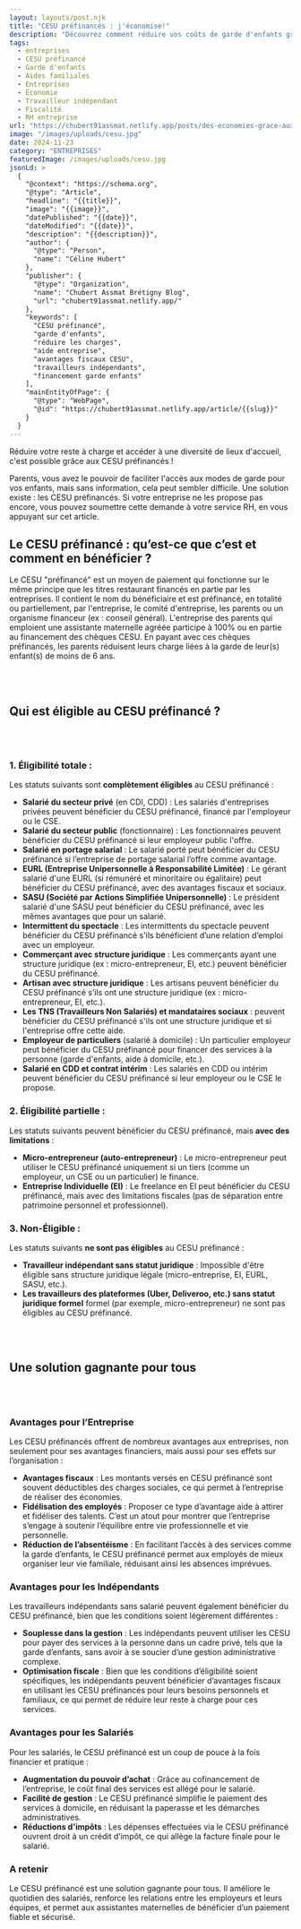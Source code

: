 ```yaml
---
layout: layouts/post.njk
title: "CESU préfinancés : j'économise!"
description: "Découvrez comment réduire vos coûts de garde d'enfants grâce aux CESU préfinancés. Un guide complet sur les avantages pour les parents et les entreprises."
tags: 
  - entreprises
  - CESU préfinancé
  - Garde d'enfants
  - Aides familiales
  - Entreprises
  - Économie
  - Travailleur indépendant
  - Fiscalité
  - RH entreprise
url: "https://chubert91assmat.netlify.app/posts/des-economies-grace-aux-cesu-prefinances"
image: "/images/uploads/cesu.jpg"
date: 2024-11-23
category: "ENTREPRISES"
featuredImage: /images/uploads/cesu.jpg
jsonLd: >
  {
    "@context": "https://schema.org",
    "@type": "Article",
    "headline": "{{title}}",
    "image": "{{image}}",
    "datePublished": "{{date}}",
    "dateModified": "{{date}}",
    "description": "{{description}}",
    "author": {
      "@type": "Person",
      "name": "Céline Hubert"
    },
    "publisher": {
      "@type": "Organization",
      "name": "Chubert Assmat Brétigny Blog",
      "url": "chubert91assmat.netlify.app/"
    },
    "keywords": [
      "CESU préfinancé", 
      "garde d'enfants", 
      "réduire les charges", 
      "aide entreprise", 
      "avantages fiscaux CESU", 
      "travailleurs indépendants", 
      "financement garde enfants"
    ],
    "mainEntityOfPage": {
      "@type": "WebPage",
      "@id": "https://chubert91assmat.netlify.app/article/{{slug}}"
    }
  }
---
```



Réduire votre reste à charge et accéder à une diversité de lieux d'accueil, c'est possible grâce aux CESU préfinancés !

Parents, vous avez le pouvoir de faciliter l'accès aux modes de garde pour vos enfants, mais sans information, cela peut sembler difficile. Une solution existe : les CESU préfinancés. Si votre entreprise ne les propose pas encore, vous pouvez soumettre cette demande à votre service RH, en vous appuyant sur cet article.


## **Le CESU préfinancé : qu’est-ce que c’est et comment en bénéficier ?**
Le CESU "préfinancé" est un moyen de paiement qui fonctionne sur le même principe que les titres restaurant financés en partie par les entreprises. Il contient le nom du bénéficiaire et est préfinancé, en totalité ou partiellement, par l'entreprise, le comité d'entreprise, les parents ou un organisme financeur (ex : conseil général). L'entreprise des parents qui emploient une assistante maternelle agréée participe à 100% ou en partie au financement des chèques CESU. En payant avec ces chèques préfinancés, les parents réduisent leurs charge liées à la garde de leur(s) enfant(s) de moins de 6 ans.


<br><br>


## **Qui est éligible au CESU préfinancé ?**


<br><br>


### **1. Éligibilité totale :**

Les statuts suivants sont **complètement éligibles** au CESU préfinancé :

- **Salarié du secteur privé** (en CDI, CDD) : Les salariés d'entreprises privées peuvent bénéficier du CESU préfinancé, financé par l'employeur ou le CSE.
- **Salarié du secteur public** (fonctionnaire) : Les fonctionnaires peuvent bénéficier du CESU préfinancé si leur employeur public l'offre.
- **Salarié en portage salarial** : Le salarié porté peut bénéficier du CESU préfinancé si l’entreprise de portage salarial l’offre comme avantage.
- **EURL (Entreprise Unipersonnelle à Responsabilité Limitée)**  : Le gérant salarié d'une EURL (si rémunéré et minoritaire ou égalitaire) peut bénéficier du CESU préfinancé, avec des avantages fiscaux et sociaux.
- **SASU (Société par Actions Simplifiée Unipersonnelle)** : Le président salarié d'une SASU peut bénéficier du CESU préfinancé, avec les mêmes avantages que pour un salarié.
- **Intermittent du spectacle** : Les intermittents du spectacle peuvent bénéficier du CESU préfinancé s'ils bénéficient d’une relation d’emploi avec un employeur.
- **Commerçant avec structure juridique** : Les commerçants ayant une structure juridique (ex : micro-entrepreneur, EI, etc.) peuvent bénéficier du CESU préfinancé.
- **Artisan avec structure juridique** : Les artisans peuvent bénéficier du CESU préfinancé s’ils ont une structure juridique (ex : micro-entrepreneur, EI, etc.).
- **Les TNS (Travailleurs Non Salariés) et mandataires sociaux** : peuvent bénéficier du CESU préfinancé s'ils ont une structure juridique et si l'entreprise offre cette aide.
- **Employeur de particuliers** (salarié à domicile) : Un particulier employeur peut bénéficier du CESU préfinancé pour financer des services à la personne (garde d'enfants, aide à domicile, etc.).
- **Salarié en CDD et contrat intérim** : Les salariés en CDD ou intérim peuvent bénéficier du CESU préfinancé si leur employeur ou le CSE le propose.

### **2. Éligibilité partielle :**

Les statuts suivants peuvent bénéficier du CESU préfinancé, mais **avec des limitations** :

- **Micro-entrepreneur (auto-entrepreneur)** : Le micro-entrepreneur peut utiliser le CESU préfinancé uniquement si un tiers (comme un employeur, un CSE ou un particulier) le finance.
- **Entreprise Individuelle (EI)** : Le freelance en EI peut bénéficier du CESU préfinancé, mais avec des limitations fiscales (pas de séparation entre patrimoine personnel et professionnel).

### **3. Non-Éligible :**

Les statuts suivants **ne sont pas éligibles** au CESU préfinancé :

- **Travailleur indépendant sans statut juridique** : Impossible d'être éligible sans structure juridique légale (micro-entreprise, EI, EURL, SASU, etc.).
- **Les travailleurs des plateformes (Uber, Deliveroo, etc.) sans statut juridique formel** formel (par exemple, micro-entrepreneur) ne sont pas éligibles au CESU préfinancé.


<br><br>


## **Une solution gagnante pour tous**


<br><br>


### **Avantages pour l’Entreprise**
Les CESU préfinancés offrent de nombreux avantages aux entreprises, non seulement pour ses avantages financiers, mais aussi pour ses effets sur l’organisation :

- **Avantages fiscaux** : Les montants versés en CESU préfinancé sont souvent déductibles des charges sociales, ce qui permet à l’entreprise de réaliser des économies.
- **Fidélisation des employés** : Proposer ce type d’avantage aide à attirer et fidéliser des talents. C’est un atout pour montrer que l’entreprise s’engage à soutenir l’équilibre entre vie professionnelle et vie personnelle.
- **Réduction de l’absentéisme** : En facilitant l’accès à des services comme la garde d’enfants, le CESU préfinancé permet aux employés de mieux organiser leur vie familiale, réduisant ainsi les absences imprévues.


### **Avantages pour les Indépendants**
Les travailleurs indépendants sans salarié peuvent également bénéficier du CESU préfinancé, bien que les conditions soient légèrement différentes :

- **Souplesse dans la gestion** : Les indépendants peuvent utiliser les CESU pour payer des services à la personne dans un cadre privé, tels que la garde d’enfants, sans avoir à se soucier d’une gestion administrative complexe.
- **Optimisation fiscale** : Bien que les conditions d’éligibilité soient spécifiques, les indépendants peuvent bénéficier d’avantages fiscaux en utilisant les CESU préfinancés pour leurs besoins personnels et familiaux, ce qui permet de réduire leur reste à charge pour ces services.



### **Avantages pour les Salariés**
Pour les salariés, le CESU préfinancé est un coup de pouce à la fois financier et pratique :

- **Augmentation du pouvoir d’achat** : Grâce au cofinancement de l’entreprise, le coût final des services est allégé pour le salarié.
- **Facilité de gestion** : Le CESU préfinancé simplifie le paiement des services à domicile, en réduisant la paperasse et les démarches administratives.
- **Réductions d'impôts** : Les dépenses effectuées via le CESU préfinancé ouvrent droit à un crédit d’impôt, ce qui allège la facture finale pour le salarié.

### **A retenir**
Le CESU préfinancé est une solution gagnante pour tous. Il améliore le quotidien des salariés, renforce les relations entre les employeurs et leurs équipes, et permet aux assistantes maternelles de bénéficier d’un paiement fiable et sécurisé.


